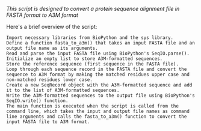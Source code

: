 *This script is designed to convert a protein sequence alignment file in FASTA format to A3M format*

Here's a brief overview of the script:

    Import necessary libraries from BioPython and the sys library.
    Define a function fasta_to_a3m() that takes an input FASTA file and an output file name as its arguments.
    Read and parse the input FASTA file using BioPython's SeqIO.parse().
    Initialize an empty list to store A3M-formatted sequences.
    Store the reference sequence (first sequence in the FASTA file).
    Loop through each sequence record in the FASTA file and convert the sequence to A3M format by making the matched residues upper case and non-matched residues lower case.
    Create a new SeqRecord object with the A3M-formatted sequence and add it to the list of A3M-formatted sequences.
    Write the A3M-formatted sequences to the output file using BioPython's SeqIO.write() function.
    The main function is executed when the script is called from the command line, which takes the input and output file names as command line arguments and calls the fasta_to_a3m() function to convert the input FASTA file to A3M format.
